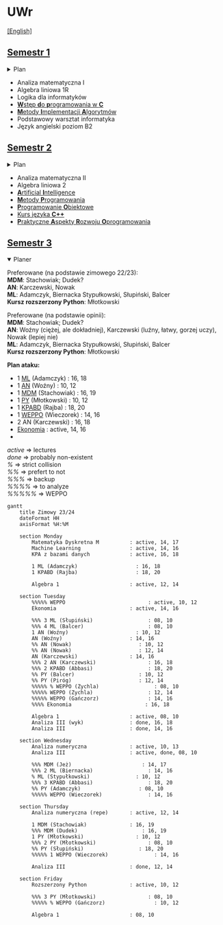 # UWr

[\[English\]](README.en.md)

## [Semestr 1](Sem1/)

<details>
    <summary> Plan </summary>
    
```mermaid
gantt
    title Zimowy 22/23
    dateFormat HH
    axisFormat %H:%M

    section Monday
        LDI : 10, 12
        Logika dla informatyków : active, 12, 14

    section Tuesday
        Analiza I : active, 08, 10
        Podstawowy warsztat informatyka: active, 11, 12

    section Wednesday
        Algebra liniowa 1R : active, 09, 11
        Algebra liniowa 1R : 11, 13
        WdpC : 14, 16
        PWI : 16, 17

    section Thursday
        Analiza I : 08, 10
        Wstęp do programowania w C : active, 10, 12
        Algebra liniowa 1R : active, 12, 14

    section Friday
        Analiza I : 08, 10
        Analiza I : active, 10, 12
        MIA : 14, 16
        Metody implementacji algorytmów : active, 16, 17

```
</details>

* Analiza matematyczna I
* Algebra liniowa 1R
* Logika dla informatyków
* [**W**stęp **d**o **p**rogramowania w **C**](Sem1/WdpC/)
* [**M**etody **I**mplementacji **A**lgorytmów](Sem1/MIA/)
* Podstawowy warsztat informatyka
* Język angielski poziom B2

## [Semestr 2](Sem2/)

<details>
    <summary> Plan </summary>

```mermaid
gantt
    title Letni 22/23
    dateFormat HH
    axisFormat %H:%M

    section Monday
        Algebra liniowa 2   : 12, 14 

    section Tuesday
        Algebra liniowa 2   : active, 09, 12
        MP                  : 12, 15
        PARO                : 16, 19

    section Wednesday
        Analiza II          : active, 08, 10
        Sztuczna inteligencja : active, 08, 10
        Metody programowania : active, 10, 13

    section Thursday
        Seminarium Młody Badacz : 08, 10
        Programowanie obiektowe : active, 10, 12
        AI                      : 10, 12
        Analiza II              : active, 12, 14
        PO                      : 12, 14
        Kurs C++                : 14, 16
        Analiza II              : 16, 18
        Kurs C++                : active, 16, 18

    section Friday
        Analiza II              : 08, 10
```
</details>

* Analiza matematyczna II
* Algebra liniowa 2
* [**A**rtificial **I**ntelligence](Sem2/AI)
* [**M**etody **P**rogramowania](Sem2/MP/)
* [**P**rogramowanie **O**biektowe](Sem2/PO/)
* [Kurs języka **C++**](Sem2/CPP/)
* [**P**raktyczne **A**spekty **R**ozwoju **O**programowania](Sem2/PARO/)

## [Semestr 3](Sem3/)

<details open>
    <summary> Planer </summary>

Preferowane (na podstawie zimowego 22/23):  
**MDM**: Stachowiak; Dudek?  
**AN**: Karczewski, Nowak  
**ML**: Adamczyk, Biernacka Stypułkowski, Słupiński, Balcer   
**Kursz rozszerzony Python**: Młotkowski  

Preferowane (na podstawie opinii):  
**MDM**: Stachowiak; Dudek?  
**AN**: Woźny (ciężej, ale dokładniej), Karczewski (luźny, łatwy, gorzej uczy), Nowak (lepiej nie)  
**ML**: Adamczyk, Biernacka Stypułkowski, Słupiński, Balcer   
**Kursz rozszerzony Python**: Młotkowski  

**Plan ataku:**  
* 1 [ML](https://zapisy.ii.uni.wroc.pl/courses/machine-learning-202324-zimowy) (Adamczyk)                   : 16, 18
* 1 [AN](https://zapisy.ii.uni.wroc.pl/courses/analiza-numeryczna-202324-zimowy) (Woźny)                      : 10, 12
* 1 [MDM](https://zapisy.ii.uni.wroc.pl/courses/matematyka-dyskretna-m-202324-zimowy) (Stachowiak)                : 16, 19
* 1 [PY](https://zapisy.ii.uni.wroc.pl/courses/kurs-rozszerzony-jezyka-python-202324-zimowy) (Młotkowski)                 : 10, 12
* 1 [KPABD](https://zapisy.ii.uni.wroc.pl/courses/kurs-projektowania-aplikacji-z-bazami-danych-202324-zimowy) (Rajba)                   : 18, 20
* 1 [WEPPO](https://zapisy.ii.uni.wroc.pl/courses/wybrane-elementy-praktyki-projektowania-oprogramowania-202324-zimowy) (Wieczorek)               : 14, 16
* 2 AN (Karczewski)                 : 16, 18
* [Ekonomia](https://zapisy.ii.uni.wroc.pl/courses/o-ekonomii-i-gospodarce-inaczej-w-202324-zimowy)                        : active, 14, 16
* 

_active_ => lectures  
_done_ => probably non-existent  
_%_ => strict collision  
_%%_ => prefert to not  
_%%%_ => backup  
_%%%%_ => to analyze  
_%%%%%_ => WEPPO

```mermaid
gantt
    title Zimowy 23/24
    dateFormat HH
    axisFormat %H:%M

    section Monday
        Matematyka Dyskretna M          : active, 14, 17
        Machine Learning                : active, 14, 16
        KPA z bazami danych             : active, 16, 18

        1 ML (Adamczyk)                   : 16, 18
        1 KPABD (Rajba)                   : 18, 20

        Algebra 1                       : active, 12, 14

    section Tuesday
        %%%%% WEPPO                           : active, 10, 12
        Ekonomia                        : active, 14, 16

        %%% 3 ML (Słupiński)                  : 08, 10
        %%% 4 ML (Balcer)                     : 08, 10
        1 AN (Woźny)                      : 10, 12
        AN (Woźny)                      : 14, 16
        %% AN (Nowak)                      : 10, 12
        %% AN (Nowak)                      : 12, 14
        AN (Karczewski)                 : 14, 16
        %%% 2 AN (Karczewski)                 : 16, 18
        %%% 2 KPABD (Abbasi)                  : 18, 20
        %% PY (Balcer)                     : 10, 12
        %% PY (Piróg)                      : 12, 14
        %%%%% % WEPPO (Zychla)                  : 08, 10
        %%%%% WEPPO (Zychla)                  : 12, 14
        %%%%% WEPPO (Gańczorz)                : 14, 16
        %%%% Ekonomia                        : 16, 18

        Algebra 1                       : active, 08, 10
        Analiza III (wyk)               : done, 16, 18
        Analiza III                     : done, 14, 16

    section Wednesday
        Analiza numeryczna              : active, 10, 13
        Analiza III                     : active, done, 08, 10

        %%% MDM (Jeż)                       : 14, 17
        %%% 2 ML (Biernacka)                  : 14, 16
        % ML (Stypułkowski)               : 10, 12
        %%% 3 KPABD (Abbasi)                  : 18, 20
        %% PY (Adamczyk)                   : 08, 10
        %%%%% WEPPO (Wieczorek)               : 14, 16

    section Thursday
        Analiza numeryczna (repe)       : active, 12, 14

        1 MDM (Stachowiak)              : 16, 19
        %%% MDM (Dudek)                     : 16, 19
        1 PY (Młotkowski)                 : 10, 12
        %%% 2 PY (Młotkowski)                 : 08, 10
        %% PY (Słupiński)                  : 18, 20
        %%%%% 1 WEPPO (Wieczorek)               : 14, 16

        Analiza III                     : done, 12, 14

    section Friday
        Rozszerzony Python              : active, 10, 12

        %%% 3 PY (Młotkowski)                 : 08, 10
        %%%%% % WEPPO (Gańczorz)                : 10, 12

        Algebra 1                       : 08, 10
```

</details>



